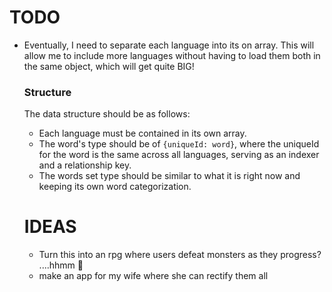 # TODO

- Eventually, I need to separate each language into its on array. This will allow me to include more languages without having to load them both in the same object, which will get quite BIG!

  ### Structure

  The data structure should be as follows:

  - Each language must be contained in its own array.
  - The word's type should be of `{uniqueId: word}`, where the uniqueId for the word is the same across all languages, serving as an indexer and a relationship key.
  - The words set type should be similar to what it is right now and keeping its own word categorization.

  # IDEAS

  - Turn this into an rpg where users defeat monsters as they progress? ....hhmm 🤔
  - make an app for my wife where she can rectify them all
